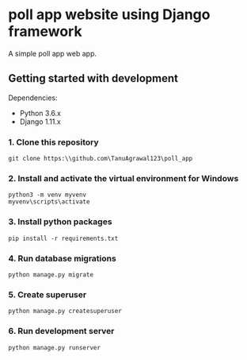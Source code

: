 # poll app website using Django framework
A simple poll app web app.
## Getting started with development
Dependencies:

- Python 3.6.x
- Django 1.11.x

### 1. Clone this repository 
```commandline
git clone https:\\github.com\TanuAgrawal123\poll_app
```

### 2. Install and activate the virtual environment for Windows 
```commandline
python3 -m venv myvenv
myvenv\scripts\activate
```

### 3. Install python packages
```commandline
pip install -r requirements.txt
```

### 4. Run database migrations
```commandline
python manage.py migrate
```

### 5. Create superuser
```commandline
python manage.py createsuperuser
```

### 6. Run development server 
```commandline
python manage.py runserver
```